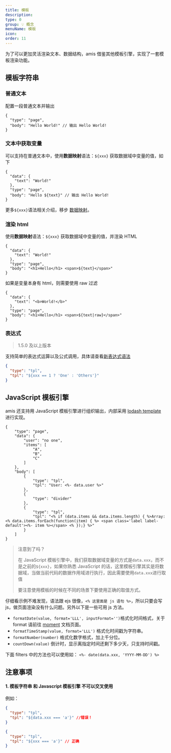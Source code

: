 ```yaml
---
title: 模板
description:
type: 0
group: 💡 概念
menuName: 模板
icon:
order: 11
---
```


为了可以更加灵活渲染文本、数据结构，amis 借鉴其他模板引擎，实现了一套模板渲染功能。

## 模板字符串

### 普通文本

配置一段普通文本并输出

```schema
{
  "type": "page",
  "body": "Hello World!" // 输出 Hello World!
}
```

### 文本中获取变量

可以支持在普通文本中，使用**数据映射**语法：`${xxx}` 获取数据域中变量的值，如下

```schema
{
  "data": {
    "text": "World!"
  },
  "type": "page",
  "body": "Hello ${text}" // 输出 Hello World!
}
```

更多`${xxx}`语法相关介绍，移步 [数据映射](./data-mapping)。

### 渲染 html

使用**数据映射**语法：`${xxx}` 获取数据域中变量的值，并渲染 HTML

```schema
{
  "data": {
    "text": "World!"
  },
  "type": "page",
  "body": "<h1>Hello</h1> <span>${text}</span>"
}
```

如果是变量本身有 html，则需要使用 raw 过滤

```schema
{
  "data": {
    "text": "<b>World!</b>"
  },
  "type": "page",
  "body": "<h1>Hello</h1> <span>${text|raw}</span>"
}
```

### 表达式

> 1.5.0 及以上版本

支持简单的表达式运算以及公式调用，具体请查看[新表达式语法](./expression#新表达式语法)

```json
{
  "type": "tpl",
  "tpl": "${xxx == 1 ? 'One' : 'Others'}"
}
```

## JavaScript 模板引擎

amis 还支持用 JavaScript 模板引擎进行组织输出，内部采用 [lodash template](https://lodash.com/docs/4.17.15#template) 进行实现。

```schema
{
    "type": "page",
    "data": {
        "user": "no one",
        "items": [
            "A",
            "B",
            "C"
        ]
    },
    "body": [
        {
            "type": "tpl",
            "tpl": "User: <%- data.user %>"
        },
        {
            "type": "divider"
        },
        {
            "type": "tpl",
            "tpl": "<% if (data.items && data.items.length) { %>Array: <% data.items.forEach(function(item) { %> <span class='label label-default'><%- item %></span> <% });} %>"
        }
    ]
}
```

> 注意到了吗？
>
> 在 JavaScript 模板引擎中，我们获取数据域变量的方式是`data.xxx`，而不是之前的`${xxx}`，如果你熟悉 JavaScript 的话，这里模板引擎其实是将数据域，当做当前代码的数据作用域进行执行，因此需要使用`data.xxx`进行取值
>
> 要注意使用模板的时候在不同的场景下要使用正确的取值方式。

仔细看示例不难发现，语法跟 ejs 很像，`<% 这里面是 js 语句 %>`，所以只要会写 js，做页面渲染没有什么问题。另外以下是一些可用 js 方法。

- `formatDate(value, format='LLL', inputFormat='')`格式化时间格式，关于 format 请前往 [moment](https://momentjs.com/docs/) 文档页面。
- `formatTimeStamp(value, format='LLL')` 格式化时间戳为字符串。
- `formatNumber(number)` 格式化数字格式，加上千分位。
- `countDown(value)` 倒计时，显示离指定时间还剩下多少天，只支持时间戳。

下面 filters 中的方法也可以使用如： `<%- date(data.xxx, 'YYYY-MM-DD') %>`

## 注意事项

#### 1. 模板字符串 和 Javascript 模板引擎 不可以交叉使用

例如：

```json
{
  "type": "tpl",
  "tpl": "${data.xxx === 'a'}" //错误！
}
```

```json
{
  "type": "tpl",
  "tpl": "${xxx === 'a'}" // 正确
}
```
